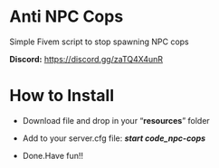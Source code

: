 # Anti NPC Cops
Simple Fivem script to stop spawning NPC cops

**Discord:** https://discord.gg/zaTQ4X4unR
# How to Install
+ Download file and drop in your “**resources**” folder

+ Add to your server.cfg file: ***start code_npc-cops***

+ Done.Have fun!!
